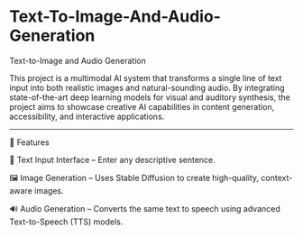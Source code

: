 # Text-To-Image-And-Audio-Generation

Text-to-Image and Audio Generation

This project is a multimodal AI system that transforms a single line of text input into both realistic images and natural-sounding audio. By integrating state-of-the-art deep learning models for visual and auditory synthesis, the project aims to showcase creative AI capabilities in content generation, accessibility, and interactive applications.

---

🚀 Features

🔡 Text Input Interface – Enter any descriptive sentence.

🖼 Image Generation – Uses Stable Diffusion to create high-quality, context-aware images.

🔊 Audio Generation – Converts the same text to speech using advanced Text-to-Speech (TTS) models.

